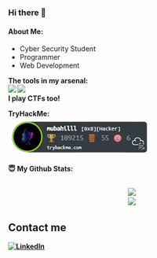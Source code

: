 ### Hi there 👋
#### About Me:
- Cyber Security Student
- Programmer
- Web Development


<summary><b>The tools in my arsenal: </summary>
<img src="https://img.shields.io/badge/-Visual%20Studio%20Code-23A9F2?style=flat-square&logo=Visual%20Studio%20Code&logoColor=white"/>
<img src="https://img.shields.io/badge/-Github-181717?style=flat-square&logo=GitHub&logoColor=white"/>

<summary><b>I play CTFs too!</summary>
<p align="center">
  <summary><b>TryHackMe</b>: </summary>
  <img src="assets/thm.png" alt="TryHackMe">
</p>
  
<summary> 😇 <b>My Github Stats</b>: </summary>
<br>
<p align = "center">
  <img src = "https://github-readme-stats.vercel.app/api?username=mubahilll&show_icons=true&theme=tokyonight&line_height=27">
  <br>
  <img src = "https://github-readme-stats.vercel.app/api/top-langs/?username=mubahilll&hide=css,java,html&theme=tokyonight">
</p>

## Contact me
[![LinkedIn](https://img.shields.io/badge/LinkedIn-%230077B5.svg?logo=linkedin&logoColor=white)](https://linkedin.com/in/https://www.linkedin.com/in/mubahilll) 
